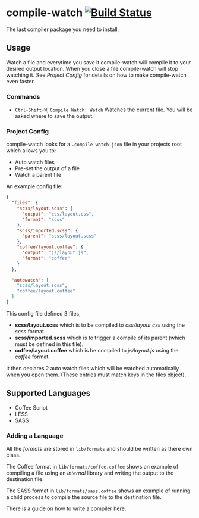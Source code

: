 # compile-watch [![Build Status](https://travis-ci.org/Arcath/compile-watch.svg)](https://travis-ci.org/Arcath/compile-watch)

The last compiler package you need to install.

## Usage

Watch a file and everytime you save it compile-watch will compile it to your desired output location. When you close a file compile-watch will stop watching it. See _Project Config_ for details on how to make compile-watch even faster.

### Commands

- `Ctrl-Shift-W`, `Compile Watch: Watch` Watches the current file. You will be asked where to save the output.

### Project Config

compile-watch looks for a `.compile-watch.json` file in your projects root which allows you to:

 - Auto watch files
 - Pre-set the output of a file
 - Watch a parent file

An example config file:

```json
{
  "files": {
    "scss/layout.scss": {
      "output": "css/layout.css",
      "format": "scss"
    },
    "scss/imported.scss": {
      "parent": "scss/layout.scss"
    },
    "coffee/layout.coffee": {
      "output": "js/layout.js",
      "format": "coffee"
    }
  },

  "autowatch": [
    "scss/layout.scss",
    "coffee/layout.coffee"
  ]
}
```

This config file defined 3 files,

 - __scss/layout.scss__ which is to be compiled to _css/layout.css_ using the _scss_ format.
 - __scss/imported.scss__ which is to trigger a compile of its parent (which must be defined in this file).
 - __coffee/layout.coffee__ which is be compiled to _js/layout.js_ using the _coffee_ format.

It then declares 2 auto watch files which will be watched automatically when you open them. (These entries must match keys in the files object).

## Supported Languages

 - Coffee Script
 - LESS
 - SASS

### Adding a Language

All the _formats_ are stored in `lib/formats` and should be written as there own class.

The Coffee format in `lib/formats/coffee.coffee` shows an example of compiling a file using an _internal_ library and writing the output to the destination file.

The SASS format in `lib/formats/sass.coffee` shows an example of running a child process to compile the source file to the destination file.

There is a guide on how to write a compiler [here](http://arcath.net/2015/04/27/creating-the-less-compiler-for-compile-watch.html).
